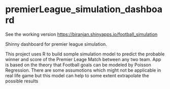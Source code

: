 # premierLeague_simulation_dashboard

See the working version  https://biranjan.shinyapps.io/football_simulation

Shinny dashboard for premier league simulation. 

 This project uses R to build somple simulation model to predict the probable winner and score of the Premier Leage Match
 between any two team. App is based on the theory that Football goals can be modeled by Poisson Regression. There are some 
 assumotions which might not be applicable in real life game but this model can help to some extent extrapolate the possible
 results 
